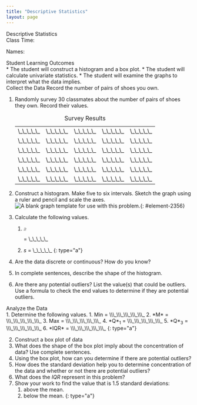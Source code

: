 ```yaml
---
title: "Descriptive Statistics"
layout: page
---
```



<div data-type="note" data-has-label="true" class="statistics lab" data-label="" markdown="1">
<div data-type="title">
Descriptive Statistics
</div>
Class Time:

Names:

<div data-type="list" id="element-397s" markdown="1">
<div data-type="title">
Student Learning Outcomes
</div>
* The student will construct a histogram and a box plot.
* The student will calculate univariate statistics.
* The student will examine the graphs to interpret what the data implies.

</div>
<span data-type="title">Collect the Data</span> Record the number of pairs of shoes you own.

1.  Randomly survey 30 classmates about the number of pairs of shoes they own. Record their values.
    <table id="element-30" summary="This is a blank table with 30 cells for recording values."><caption><span data-type="title">Survey Results</span></caption><tbody>
    <tr>
    <td>\_\_\_\_\_</td>
    <td>\_\_\_\_\_</td>
    <td>\_\_\_\_\_</td>
    <td>\_\_\_\_\_</td>
    <td>\_\_\_\_\_</td>
    </tr>
    <tr>
    <td>\_\_\_\_\_</td>
    <td>\_\_\_\_\_</td>
    <td>\_\_\_\_\_</td>
    <td>\_\_\_\_\_</td>
    <td>\_\_\_\_\_</td>
    </tr>
    <tr>
    <td>\_\_\_\_\_</td>
    <td>\_\_\_\_\_</td>
    <td>\_\_\_\_\_</td>
    <td>\_\_\_\_\_</td>
    <td>\_\_\_\_\_</td>
    </tr>
    <tr>
    <td>\_\_\_\_\_</td>
    <td>\_\_\_\_\_</td>
    <td>\_\_\_\_\_</td>
    <td>\_\_\_\_\_</td>
    <td>\_\_\_\_\_</td>
    </tr>
    <tr>
    <td>\_\_\_\_\_</td>
    <td>\_\_\_\_\_</td>
    <td>\_\_\_\_\_</td>
    <td>\_\_\_\_\_</td>
    <td>\_\_\_\_\_</td>
    </tr>
    <tr>
    <td>\_\_\_\_\_</td>
    <td>\_\_\_\_\_</td>
    <td>\_\_\_\_\_</td>
    <td>\_\_\_\_\_</td>
    <td>\_\_\_\_\_</td>
    </tr>
    </tbody></table>

2.  Construct a histogram. Make five to six intervals. Sketch the graph using a ruler and pencil and scale the axes. ![A blank graph template for use with this problem.](../resources/fig-ch02_14_01.png){: #element-2356}


3.  Calculate the following values.
    1.  <math xmlns="http://www.w3.org/1998/Math/MathML"> <mover accent="true"> <mi>x</mi> <mo>¯</mo> </mover> </math>
        
        = \\\_\\\_\\\_\\\_\\\_
    2.  *s* = \\\_\\\_\\\_\\\_\\\_
    {: type="a"}

4.  Are the data discrete or continuous? How do you know?
5.  In complete sentences, describe the shape of the histogram.
6.  Are there any potential outliers? List the value(s) that could be outliers. Use a formula to check the end values to determine if they are potential outliers.

<div data-type="list" id="list6798" markdown="1">
<div data-type="title">
Analyze the Data
</div>
1.  Determine the following values.
    1.  Min = \\\_\\\_\\\_\\\_\\\_
    2.  *M* = \\\_\\\_\\\_\\\_\\\_
    3.  Max = \\\_\\\_\\\_\\\_\\\_
    4.  *Q*<sub>1</sub> = \\\_\\\_\\\_\\\_\\\_
    5.  *Q*<sub>3</sub> = \\\_\\\_\\\_\\\_\\\_
    6.  *IQR* = \\\_\\\_\\\_\\\_\\\_
    {: type="a"}

2.  Construct a box plot of data
3.  What does the shape of the box plot imply about the concentration of data? Use complete sentences.
4.  Using the box plot, how can you determine if there are potential outliers?
5.  How does the standard deviation help you to determine concentration of the data and whether or not there are potential outliers?
6.  What does the *IQR* represent in this problem?
7.  Show your work to find the value that is 1.5 standard deviations:
    1.  above the mean.
    2.  below the mean.
    {: type="a"}

</div>
</div>

